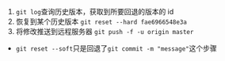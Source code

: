 1. `git log`查询历史版本，获取到所要回退的版本的 id
2. 恢复到某个历史版本
   `git reset --hard fae6966548e3a`
3. 将修改推送到远程服务器
   `git push -f -u origin master`

- `git reset --soft`只是回退了`git commit -m "message"`这个步骤
